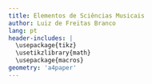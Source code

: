 ```yaml
---
title: Elementos de Sciências Musicais
author: Luiz de Freitas Branco
lang: pt
header-includes: |
  \usepackage{tikz}
  \usetikzlibrary{math}
  \usepackage{macros}
geometry: 'a4paper'  
---
```

